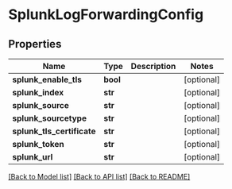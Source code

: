 # SplunkLogForwardingConfig

## Properties
Name | Type | Description | Notes
------------ | ------------- | ------------- | -------------
**splunk_enable_tls** | **bool** |  | [optional] 
**splunk_index** | **str** |  | [optional] 
**splunk_source** | **str** |  | [optional] 
**splunk_sourcetype** | **str** |  | [optional] 
**splunk_tls_certificate** | **str** |  | [optional] 
**splunk_token** | **str** |  | [optional] 
**splunk_url** | **str** |  | [optional] 

[[Back to Model list]](../README.md#documentation-for-models) [[Back to API list]](../README.md#documentation-for-api-endpoints) [[Back to README]](../README.md)


